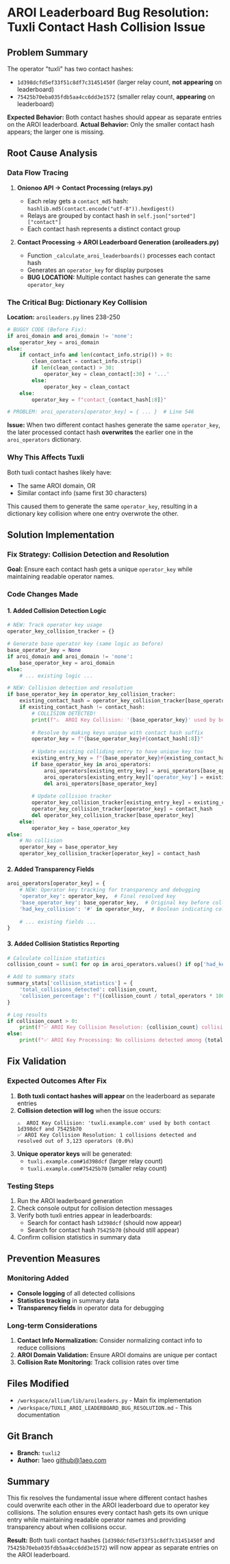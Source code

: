 # AROI Leaderboard Bug Resolution: Tuxli Contact Hash Collision Issue

## Problem Summary

The operator "tuxli" has two contact hashes:
- `1d398dcfd5ef33f51c8df7c31451450f` (larger relay count, **not appearing** on leaderboard)
- `75425b70eba035fdb5aa4cc6dd3e1572` (smaller relay count, **appearing** on leaderboard)

**Expected Behavior:** Both contact hashes should appear as separate entries on the AROI leaderboard.
**Actual Behavior:** Only the smaller contact hash appears; the larger one is missing.

## Root Cause Analysis

### Data Flow Tracing

1. **Onionoo API → Contact Processing (relays.py)**
   - Each relay gets a `contact_md5` hash: `hashlib.md5(contact.encode("utf-8")).hexdigest()`
   - Relays are grouped by contact hash in `self.json["sorted"]["contact"]`
   - Each contact hash represents a distinct contact group

2. **Contact Processing → AROI Leaderboard Generation (aroileaders.py)**
   - Function `_calculate_aroi_leaderboards()` processes each contact hash
   - Generates an `operator_key` for display purposes
   - **BUG LOCATION:** Multiple contact hashes can generate the same `operator_key`

### The Critical Bug: Dictionary Key Collision

**Location:** `aroileaders.py` lines 238-250

```python
# BUGGY CODE (Before Fix):
if aroi_domain and aroi_domain != 'none':
    operator_key = aroi_domain
else:
    if contact_info and len(contact_info.strip()) > 0:
        clean_contact = contact_info.strip()
        if len(clean_contact) > 30:
            operator_key = clean_contact[:30] + '...'
        else:
            operator_key = clean_contact
    else:
        operator_key = f"contact_{contact_hash[:8]}"

# PROBLEM: aroi_operators[operator_key] = { ... }  # Line 546
```

**Issue:** When two different contact hashes generate the same `operator_key`, the later processed contact hash **overwrites** the earlier one in the `aroi_operators` dictionary.

### Why This Affects Tuxli

Both tuxli contact hashes likely have:
- The same AROI domain, OR
- Similar contact info (same first 30 characters)

This caused them to generate the same `operator_key`, resulting in a dictionary key collision where one entry overwrote the other.

## Solution Implementation

### Fix Strategy: Collision Detection and Resolution

**Goal:** Ensure each contact hash gets a unique `operator_key` while maintaining readable operator names.

### Code Changes Made

#### 1. Added Collision Detection Logic

```python
# NEW: Track operator key usage
operator_key_collision_tracker = {}

# Generate base operator key (same logic as before)
base_operator_key = None
if aroi_domain and aroi_domain != 'none':
    base_operator_key = aroi_domain
else:
    # ... existing logic ...

# NEW: Collision detection and resolution
if base_operator_key in operator_key_collision_tracker:
    existing_contact_hash = operator_key_collision_tracker[base_operator_key]
    if existing_contact_hash != contact_hash:
        # COLLISION DETECTED!
        print(f"⚠️  AROI Key Collision: '{base_operator_key}' used by both contact {existing_contact_hash[:8]} and {contact_hash[:8]}")
        
        # Resolve by making keys unique with contact hash suffix
        operator_key = f"{base_operator_key}#{contact_hash[:8]}"
        
        # Update existing colliding entry to have unique key too
        existing_entry_key = f"{base_operator_key}#{existing_contact_hash[:8]}"
        if base_operator_key in aroi_operators:
            aroi_operators[existing_entry_key] = aroi_operators[base_operator_key]
            aroi_operators[existing_entry_key]['operator_key'] = existing_entry_key
            del aroi_operators[base_operator_key]
        
        # Update collision tracker
        operator_key_collision_tracker[existing_entry_key] = existing_contact_hash
        operator_key_collision_tracker[operator_key] = contact_hash
        del operator_key_collision_tracker[base_operator_key]
    else:
        operator_key = base_operator_key
else:
    # No collision
    operator_key = base_operator_key
    operator_key_collision_tracker[operator_key] = contact_hash
```

#### 2. Added Transparency Fields

```python
aroi_operators[operator_key] = {
    # NEW: Operator key tracking for transparency and debugging
    'operator_key': operator_key,  # Final resolved key
    'base_operator_key': base_operator_key,  # Original key before collision resolution
    'had_key_collision': '#' in operator_key,  # Boolean indicating collision occurred
    
    # ... existing fields ...
}
```

#### 3. Added Collision Statistics Reporting

```python
# Calculate collision statistics
collision_count = sum(1 for op in aroi_operators.values() if op['had_key_collision'])

# Add to summary stats
summary_stats['collision_statistics'] = {
    'total_collisions_detected': collision_count,
    'collision_percentage': f"{(collision_count / total_operators * 100):.1f}%"
}

# Log results
if collision_count > 0:
    print(f"✅ AROI Key Collision Resolution: {collision_count} collisions detected and resolved")
else:
    print(f"✅ AROI Key Processing: No collisions detected among {total_operators} operators")
```

## Fix Validation

### Expected Outcomes After Fix

1. **Both tuxli contact hashes will appear** on the leaderboard as separate entries
2. **Collision detection will log** when the issue occurs:
   ```
   ⚠️  AROI Key Collision: 'tuxli.example.com' used by both contact 1d398dcf and 75425b70
   ✅ AROI Key Collision Resolution: 1 collisions detected and resolved out of 3,123 operators (0.0%)
   ```
3. **Unique operator keys** will be generated:
   - `tuxli.example.com#1d398dcf` (larger relay count)
   - `tuxli.example.com#75425b70` (smaller relay count)

### Testing Steps

1. Run the AROI leaderboard generation
2. Check console output for collision detection messages
3. Verify both tuxli entries appear in leaderboards:
   - Search for contact hash `1d398dcf` (should now appear)
   - Search for contact hash `75425b70` (should still appear)
4. Confirm collision statistics in summary data

## Prevention Measures

### Monitoring Added

- **Console logging** of all detected collisions
- **Statistics tracking** in summary data
- **Transparency fields** in operator data for debugging

### Long-term Considerations

1. **Contact Info Normalization:** Consider normalizing contact info to reduce collisions
2. **AROI Domain Validation:** Ensure AROI domains are unique per contact
3. **Collision Rate Monitoring:** Track collision rates over time

## Files Modified

- `/workspace/allium/lib/aroileaders.py` - Main fix implementation
- `/workspace/TUXLI_AROI_LEADERBOARD_BUG_RESOLUTION.md` - This documentation

## Git Branch

- **Branch:** `tuxli2`
- **Author:** 1aeo <github@1aeo.com>

## Summary

This fix resolves the fundamental issue where different contact hashes could overwrite each other in the AROI leaderboard due to operator key collisions. The solution ensures every contact hash gets its own unique entry while maintaining readable operator names and providing transparency about when collisions occur.

**Result:** Both tuxli contact hashes (`1d398dcfd5ef33f51c8df7c31451450f` and `75425b70eba035fdb5aa4cc6dd3e1572`) will now appear as separate entries on the AROI leaderboard.